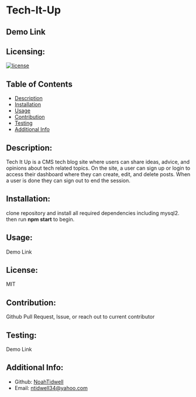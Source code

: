 # Tech-It-Up

## Demo Link

## Licensing:
[![license](https://img.shields.io/badge/license-MIT-blue)](https://shields.io)

## Table of Contents 
- [Description](#description)
- [Installation](#installation)
- [Usage](#usage)
- [Contribution](#contribution)
- [Testing](#testing)
- [Additional Info](#additional-info)

## Description:
Tech It Up is a CMS tech blog site where users can share ideas, advice, and opinions about tech related topics. On the site, a user can sign up or login to access their dashboard where they can create, edit, and delete posts. When a user is done they can sign out to end the session.

## Installation:
clone repository and install all required dependencies including mysql2. then run <strong>npm start</strong> to begin.

## Usage:
Demo Link

## License:
MIT

## Contribution:
Github Pull Request, Issue, or reach out to current contributor

## Testing:
Demo Link

## Additional Info:
- Github: [NoahTidwell](https://github.com/NoahTidwell)
- Email: ntidwell34@yahoo.com
